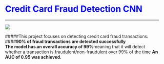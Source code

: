 <h1 style="color:blue;">Credit Card Fraud Detection CNN</h1>
<hr>
<img src = "https://i.imgur.com/NGppcOj.png"/>

#####This project focuses on detecting credit card fraud transactions. 
####<b>90% of fraud transactions are detected successfully</b>  
<b>The model has an overall accuracy of 99%</b>meaning that it will detect whether a transaction is fraudulent/non-fraudulent over 99% of the time</b>
<b>An AUC of 0.95 was achieved.</b>
